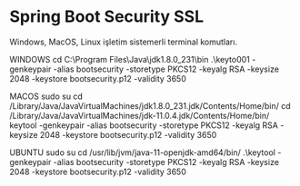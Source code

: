 # Spring Boot Security SSL

Windows, MacOS, Linux işletim sistemerli terminal komutları.

WINDOWS
cd C:\Program Files\Java\jdk1.8.0_231\bin
.\keyto001 -genkeypair -alias bootsecurity -storetype PKCS12 -keyalg RSA -keysize 2048 -keystore bootsecurity.p12 -validity 3650


MACOS
sudo su
cd /Library/Java/JavaVirtualMachines/jdk1.8.0_231.jdk/Contents/Home/bin/
cd /Library/Java/JavaVirtualMachines/jdk-11.0.4.jdk/Contents/Home/bin/
keytool -genkeypair -alias bootsecurity -storetype PKCS12 -keyalg RSA -keysize 2048 -keystore bootsecurity.p12 -validity 3650


UBUNTU
sudo su
cd /usr/lib/jvm/java-11-openjdk-amd64/bin/
.\keytool -genkeypair -alias bootsecurity -storetype PKCS12 -keyalg RSA -keysize 2048 -keystore bootsecurity.p12 -validity 3650
